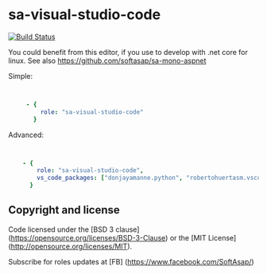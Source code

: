 sa-visual-studio-code
=====================

[![Build Status](https://travis-ci.org/softasap/sa-visual-studio-code.svg?branch=master)](https://travis-ci.org/softasap/sa-visual-studio-code)

You could benefit from this editor, if you use to develop with .net core for linux.
See also  https://github.com/softasap/sa-mono-aspnet



Simple:

```YAML


     - {
         role: "sa-visual-studio-code"
       }

```


Advanced:

```YAML


    - {
        role: "sa-visual-studio-code",
        vs_code_packages: ["donjayamanne.python", "robertohuertasm.vscode-icons", "dbaeumer.vscode-eslint", "dbaeumer.jshint", "eg2.tslint", "EditorConfig.EditorConfig", "ms-vscode.mono-debug", "PeterJausovec.vscode-docker"]        
      }

```



Copyright and license
---------------------

Code licensed under the [BSD 3 clause] (https://opensource.org/licenses/BSD-3-Clause) or the [MIT License] (http://opensource.org/licenses/MIT).

Subscribe for roles updates at [FB] (https://www.facebook.com/SoftAsap/)
